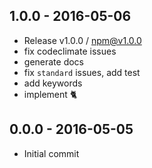 

## 1.0.0 - 2016-05-06
- Release v1.0.0 / npm@v1.0.0
- fix codeclimate issues
- generate docs
- fix `standard` issues, add test
- add keywords
- implement :cat2:

## 0.0.0 - 2016-05-05
- Initial commit